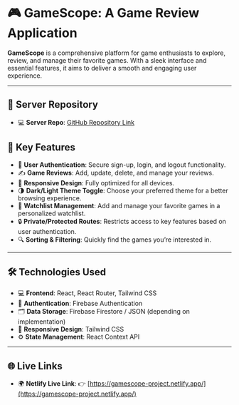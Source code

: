 # 🎮 GameScope: A Game Review Application

**GameScope** is a comprehensive platform for game enthusiasts to explore, review, and manage their favorite games. With a sleek interface and essential features, it aims to deliver a smooth and engaging user experience.

---

## 📂 Server Repository

- 💻 **Server Repo**: [GitHub Repository Link](https://github.com/arman-miaa/GameScope-Project-server)

## 🚀 Key Features
- 🔐 **User Authentication**: Secure sign-up, login, and logout functionality.
- ✍️ **Game Reviews**: Add, update, delete, and manage your reviews.
- 📱 **Responsive Design**: Fully optimized for all devices.
- 🌗 **Dark/Light Theme Toggle**: Choose your preferred theme for a better browsing experience.
- 🎯 **Watchlist Management**: Add and manage your favorite games in a personalized watchlist.
- 🔒 **Private/Protected Routes**: Restricts access to key features based on user authentication.
- 🔍 **Sorting & Filtering**: Quickly find the games you’re interested in.

---

## 🛠️ Technologies Used
- 💻 **Frontend**: React, React Router, Tailwind CSS
- 🔐 **Authentication**: Firebase Authentication
- 🗂️ **Data Storage**: Firebase Firestore / JSON (depending on implementation)
- 📱 **Responsive Design**: Tailwind CSS
- ⚙️ **State Management**: React Context API
<!-- - 🎞️ **Animations**: React animation libraries (e.g., Framer Motion) -->

---

## 🌐 Live Links

- 🌍 **Netlify Live Link**: 👉 [https://gamescope-project.netlify.app/](https://gamescope-project.netlify.app/)

